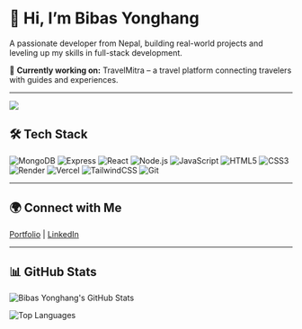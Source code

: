 # 👋 Hi, I’m Bibas Yonghang

A passionate developer from Nepal, building real-world projects and leveling up my skills in full-stack development.  

🚀 **Currently working on:** TravelMitra – a travel platform connecting travelers with guides and experiences.  

---

![](https://komarev.com/ghpvc/?username=cycosad&color=fb4362)

## 🛠 Tech Stack

![MongoDB](https://img.shields.io/badge/MongoDB-47A248?style=for-the-badge&logo=mongodb&logoColor=white)
![Express](https://img.shields.io/badge/Express-000000?style=for-the-badge&logo=express&logoColor=white)
![React](https://img.shields.io/badge/React-20232A?style=for-the-badge&logo=react&logoColor=61DAFB)
![Node.js](https://img.shields.io/badge/Node.js-43853D?style=for-the-badge&logo=node-dot-js&logoColor=white)
![JavaScript](https://img.shields.io/badge/JavaScript-F7DF1E?style=for-the-badge&logo=javascript&logoColor=black)
![HTML5](https://img.shields.io/badge/HTML5-E34F26?style=for-the-badge&logo=html5&logoColor=white)
![CSS3](https://img.shields.io/badge/CSS3-1572B6?style=for-the-badge&logo=css3&logoColor=white)
![Render](https://img.shields.io/badge/Render-gray?style=for-the-badge&logo=render&logoColor=blue)
![Vercel](https://img.shields.io/badge/Vercel-000000?style=for-the-badge&logo=vercel&logoColor=white)
![TailwindCSS](https://img.shields.io/badge/TailwindCSS-06B6D4?style=for-the-badge&logo=tailwind-css&logoColor=white)
![Git](https://img.shields.io/badge/Git-F05032?style=for-the-badge&logo=git&logoColor=white)


---

## 🌍 Connect with Me

[Portfolio](https://my-portfolio-frontend-bay.vercel.app/) | [LinkedIn](https://www.linkedin.com/in/bibas-yonghang-9782ba24b/)

---

## 📊 GitHub Stats

![Bibas Yonghang's GitHub Stats](https://github-readme-stats.vercel.app/api?username=BibasYonghang&show_icons=true&theme=radical)

![Top Languages](https://github-readme-stats.vercel.app/api/top-langs/?username=BibasYonghang&layout=compact&theme=radical)
